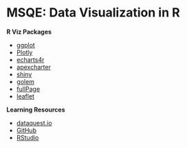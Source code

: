 # MSQE: Data Visualization in R

**R Viz Packages**
 - [ggplot](https://ggplot2.tidyverse.org/)
 - [Plotly](https://plotly.com/)
 - [echarts4r](https://echarts4r.john-coene.com/index.html)
 - [apexcharter](https://dreamrs.github.io/apexcharter/index.html)
 - [shiny](https://shiny.rstudio.com/)
 - [golem](https://thinkr-open.github.io/golem/)
 - [fullPage](https://fullpage.rinterface.com/)
 - [leaflet](https://rstudio.github.io/leaflet/)



**Learning Resources**
 - [dataquest.io](https://www.dataquest.io/)
 - [GitHub](https://github.com/)
 - [RStudio](https://education.rstudio.com/learn/beginner/)
